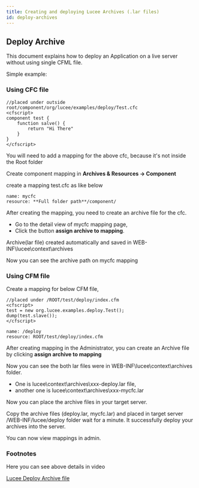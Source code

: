 ```yaml
---
title: Creating and deploying Lucee Archives (.lar files)
id: deploy-archives
---
```

## Deploy Archive ##

This document explains how to deploy an Application on a live server without using single CFML file. 

Simple example:

### Using CFC file ###

```lucee
//placed under outside root/component/org/lucee/examples/deploy/Test.cfc
<cfscript>
component test {
	function salve() {
		return "Hi There"
	}
}
</cfscript>
```
You will need to add a mapping for the above cfc, because it's not inside the Root folder

Create component mapping in **Archives & Resources -> Component**

create a mapping test.cfc as like below

```
name: mycfc
resource: **Full folder path**/component/
```

After creating the mapping, you need to create an archive file for the cfc.

* Go to the detail view of mycfc mapping page,
* Click the button **assign archive to mapping**.

Archive(lar file) created automatically and saved in WEB-INF\lucee\context\archives

Now you can see the archive path on mycfc mapping

### Using CFM file ###

Create a mapping for below CFM file,

```lucee
//placed under /ROOT/test/deploy/index.cfm
<cfscript>
test = new org.lucee.examples.deploy.Test();
dump(test.slave());
</cfscript>
```
```
name: /deploy
resource: ROOT/test/deploy/index.cfm
```
After creating mapping in the Administrator, you can create an Archive file by clicking **assign archive to mapping**

Now you can see the both lar files were in WEB-INF\lucee\context\archives folder.

* One is lucee\context\archives\xxx-deploy.lar file,
* another one is lucee\context\archives\xxx-mycfc.lar

Now you can place the archive files in your target server.

Copy the archive files (deploy.lar, mycfc.lar) and placed in target server /WEB-INF/lucee/deploy folder wait for a minute. It successfully deploy your archives into the server.

You can now view mappings in admin.

### Footnotes ###

Here you can see above details in video

[Lucee Deploy Archive file](https://www.youtube.com/watch?time_continue=473&v=E9Z0KvspBAY)
